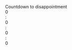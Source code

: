 <!DOCTYPE html>
<html>
	<head>
		<meta charset="UTF-8">
		<link rel="stylesheet" href="style.css">
		<title>Countdown</title>
	</head>
	<body onload="main();">
		<div id="headline">
			Countdown to disappointment
		</div>
		<div id="element-view">
			<div class="countdown" id="days">
				0
			</div>
			<div class="countdown">
				:
			</div>
			<div class="countdown" id="hours">
				0
			</div>
			<div class="countdown">
				:
			</div>
			<div class="countdown" id="minutes">
				0
			</div>
			<div class="countdown">
				:
			</div>
			<div class="countdown" id="seconds">
				0
			</div>
		</div>
	</body>
</html>
